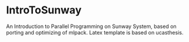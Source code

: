 # IntroToSunway
An Introduction to Parallel Programming on Sunway System, based on porting and optimizing of mlpack. Latex template is based on ucasthesis.
